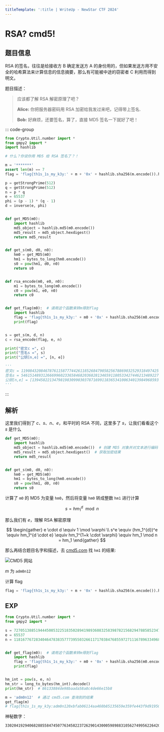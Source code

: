 ```yaml
---
titleTemplate: ':title | WriteUp - NewStar CTF 2024'
---
```

<script setup>
import Container from '@/components/docs/Container.vue'
import { ElCollapse, ElCollapseItem } from 'element-plus'
import 'element-plus/es/components/collapse/style/css'
import 'element-plus/es/components/collapse-item/style/css'

const openCollapse = []
</script>

# RSA? cmd5!

## 题目信息

<Container type='quote' title='出题思路'>

RSA 的签名，往往是给接收方 B 确定发送方 A 的身份用的，但如果发送方用不安全的哈希算法来计算信息的信息摘要，那么有可能被中途的窃密者 C 利用而得到明文。
</Container>

题目描述：

> 应该都了解 RSA 解密原理了吧？
>
> **Alice:** 你把服务器密码用 RSA 加密给我发过来吧，记得带上签名.
>
> **Bob:** 好麻烦，还要签名，算了，直接 MD5 签名一下就好了吧！

<ElCollapse class='vp-collapse' v-model='openCollapse'>
  <ElCollapseItem  class='no-border' name='attachment-content'>
  <template #title>
    题目附件内容<span data-desc v-text='openCollapse.includes("attachment-content") ? "（点此收起）" : "（点此展开）"'></span>：
  </template>

::: code-group

```python [task.py]
from Crypto.Util.number import *
from gmpy2 import *
import hashlib

# 什么？你说你用 MD5 给 RSA 签名了？！

m = '*******'
assert len(m) == 7
flag = 'flag{th1s_1s_my_k3y:' + m + '0x' + hashlib.sha256(m.encode()).hexdigest() + '}'

p = getStrongPrime(512)
q = getStrongPrime(512)
n = p * q
e = 65537
phi = (p - 1) * (q - 1)
d = inverse(e, phi)


def get_MD5(m0):
    import hashlib
    md5_object = hashlib.md5(m0.encode())
    md5_result = md5_object.hexdigest()
    return md5_result


def get_s(m0, d0, n0):
    hm0 = get_MD5(m0)
    hm1 = bytes_to_long(hm0.encode())
    s0 = pow(hm1, d0, n0)
    return s0


def rsa_encode(m0, e0, n0):
    m1 = bytes_to_long(m0.encode())
    c0 = pow(m1, e0, n0)
    return c0


def get_flag(m0):  # 请用这个函数来转m得到flag
    import hashlib
    flag = 'flag{th1s_1s_my_k3y:' + m0 + '0x' + hashlib.sha256(m0.encode()).hexdigest() + '}'
    print(flag)


s = get_s(m, d, n)
c = rsa_encode(flag, e, n)

print("密文c =", c)
print("签名s =", s)
print("公钥[n,e] =", [n, e])

'''
密文c = 119084320846787611587774426118526847905825678869032529318497425064970463356147909835330423466179802531093233559613714033492951177656433798856482195873924140269461792479008703758436687940228268475598134411304167494814557384094637387369282900460926092035234233538644197114822992825439656673482850515654334379332
签名s = 5461514893126669960233658468203682813465911805334274462134892270260355037191167357098405392972668890146716863374229152116784218921275571185229135409696720018765930919309887205786492284716906060670649040459662723215737124829497658722113929054827469554157634284671989682162929417551313954916635460603628116503
公钥[n,e] = [139458221347981983099030378716991183653410063401398496859351212711302933950230621243347114295539950275542983665063430931475751013491128583801570410029527087462464558398730501041018349125941967135719526654701663270142483830687281477000567117071676521061576952568958398421029292366101543468414270793284704549051, 65537]
'''
```

:::

  </ElCollapseItem>
</ElCollapse>

## 解析

这里我们得到了 $c$、$s$、$n$、$e$，和平时的 RSA 不同，这里多了 $s$，让我们看看这个 $s$ 是什么

```python
def get_MD5(m0):
    import hashlib
    md5_object = hashlib.md5(m0.encode())  # 创建 MD5 对象并对文本进行编码
    md5_result = md5_object.hexdigest()  # 获取加密结果
    return md5_result


def get_s(m0, d0, n0):
    hm0 = get_MD5(m0)
    hm1 = bytes_to_long(hm0.encode())
    s0 = pow(hm1, d0, n0)
    return s0
```

计算了 `m0` 的 MD5 为变量 `hm0`，然后将变量 `hm0` 转成整数 `hm1` 进行计算

$$
s = hm_1^{d} \mod n
$$

那么我们有 $e$，理解 RSA 解密原理

$$
\begin{gather}
e \cdot d \equiv 1 \mod \varphi \\
s^e \equiv (hm_1^{d})^e \equiv hm_1^{d \cdot e} \equiv hm_1^{1+k \cdot \varphi} \equiv hm_1 \mod n = hm_1
\end{gather}
$$

那么再结合题目名字和描述，去 [cmd5.com](cmd5.com) 找 `hm1` 的结果:

![CMD5 网站](/assets/images/wp/2024/week5/rsa_cmd5_1.png)

$m$ 为 `adm0n12`

计算 flag

```python
flag = 'flag{th1s_1s_my_k3y:' + m + '0x' + hashlib.sha256(m.encode()).hexdigest() + '}'
```

## EXP

```python
from Crypto.Util.number import *
from gmpy2 import *

s = 7270513885194445005322518350289419893608325839878215682947885852347014936106128407554345668066935779849573932055239642406851308417046145495939362638652861562381316163080735160853285303356461796079298817982074998651099375222398758502559657988024308504098238446594559605603104540325738607539729848183025647146
e = 65537
n = 118167767283404647838357773955032661171703847685597271116789633496884884504237966404005641401909577369476550625894333528860763752286157264860218284704704444830864099870199623580368198306940575628872723737071517733553706154898255520538220530675603850372384339470410704813339357637359108745206967929184573003377


def get_flag(m0):  # 请用这个函数来转m得到flag
    import hashlib
    flag = 'flag{th1s_1s_my_k3y:' + m0 + '0x' + hashlib.sha256(m0.encode()).hexdigest() + '}'
    print(flag)


hm_int = pow(s, e, n)
hm_str = long_to_bytes(hm_int).decode()
print(hm_str)  # 86133884de98baada58a8c4de66e15b8

m = 'adm0n12'  # 通过 cmd5.com 查询到的结果
get_flag(m)
# flag{th1s_1s_my_k3y:adm0n120xbfab06114aa460b85135659e359fe443f9d91950ca95cbb2cbd6f88453e2b08b}
```

神秘数字：

```plaintext
33020419294068288558474507763458223726290143000598988310562749956226420170565399347815795
```
